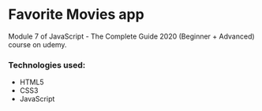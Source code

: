 <h1>Favorite Movies app</h1>
<p>Module 7 of <a src="https://www.udemy.com/course/javascript-the-complete-guide-2020-beginner-advanced">JavaScript - The Complete Guide 2020 (Beginner + Advanced) course on udemy.</a></p>

<h3>Technologies used:</h3>
<ul>
<li>HTML5</li>
<li>CSS3</li>
<li>JavaScript</li>
</ul>
